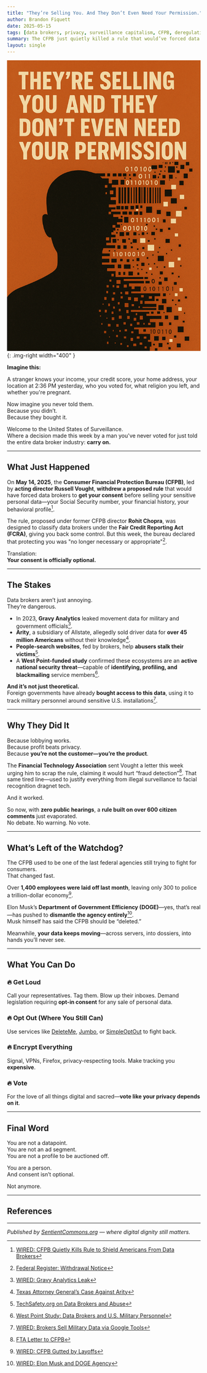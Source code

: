 ```yaml
---
title: "They’re Selling You. And They Don’t Even Need Your Permission."
author: Brandon Fiquett
date: 2025-05-15
tags: [data brokers, privacy, surveillance capitalism, CFPB, deregulation, digital rights]
summary: The CFPB just quietly killed a rule that would’ve forced data brokers to get your consent before selling your most sensitive information. Here’s who did it, why it’s dangerous, and what you can do.
layout: single
---
```


![They Are Selling Your Data](/assets/images/they_are_selling_your_data.png){: .img-right width="400" }

**Imagine this:**

A stranger knows your income, your credit score, your home address, your location at 2:36 PM yesterday, who you voted for, what religion you left, and whether you're pregnant.

Now imagine you never told them.  
Because you didn’t.  
Because they bought it.

Welcome to the United States of Surveillance.  
Where a decision made this week by a man you've never voted for just told the entire data broker industry: **carry on.**

---

## What Just Happened

On **May 14, 2025**, the **Consumer Financial Protection Bureau (CFPB)**, led by **acting director Russell Vought**, **withdrew a proposed rule** that would have forced data brokers to **get your consent** before selling your sensitive personal data—your Social Security number, your financial history, your behavioral profile[^1].

The rule, proposed under former CFPB director **Rohit Chopra**, was designed to classify data brokers under the **Fair Credit Reporting Act (FCRA)**, giving you back some control. But this week, the bureau declared that protecting you was "no longer necessary or appropriate"[^2].

Translation:  
**Your consent is officially optional.**

---

## The Stakes

Data brokers aren’t just annoying.  
They’re dangerous.

- In 2023, **Gravy Analytics** leaked movement data for military and government officials[^3].  
- **Arity**, a subsidiary of Allstate, allegedly sold driver data for **over 45 million Americans** without their knowledge[^4].  
- **People-search websites**, fed by brokers, help **abusers stalk their victims**[^5].  
- A **West Point-funded study** confirmed these ecosystems are an **active national security threat**—capable of **identifying, profiling, and blackmailing** service members[^6].

**And it’s not just theoretical.**  
Foreign governments have already **bought access to this data**, using it to track military personnel around sensitive U.S. installations[^7].

---

## Why They Did It

Because lobbying works.  
Because profit beats privacy.  
Because **you’re not the customer—you’re the product**.

The **Financial Technology Association** sent Vought a letter this week urging him to scrap the rule, claiming it would hurt “fraud detection”[^8]. That same tired line—used to justify everything from illegal surveillance to facial recognition dragnet tech.

And it worked.

So now, with **zero public hearings**, a **rule built on over 600 citizen comments** just evaporated.  
No debate. No warning. No vote.

---

## What’s Left of the Watchdog?

The CFPB used to be one of the last federal agencies still trying to fight for consumers.  
That changed fast.

Over **1,400 employees were laid off last month**, leaving only 300 to police a trillion-dollar economy[^9].

Elon Musk’s **Department of Government Efficiency (DOGE)**—yes, that’s real—has pushed to **dismantle the agency entirely**[^10].  
Musk himself has said the CFPB should be “deleted.”

Meanwhile, **your data keeps moving**—across servers, into dossiers, into hands you’ll never see.

---

## What You Can Do

### 🔥 Get Loud  
Call your representatives. Tag them. Blow up their inboxes. Demand legislation requiring **opt-in consent** for any sale of personal data.

### 🔥 Opt Out (Where You Still Can)  
Use services like [DeleteMe](https://joindeleteme.com), [Jumbo](https://www.jumboprivacy.com), or [SimpleOptOut](https://simpleoptout.com) to fight back.

### 🔥 Encrypt Everything  
Signal, VPNs, Firefox, privacy-respecting tools. Make tracking you **expensive**.

### 🔥 Vote  
For the love of all things digital and sacred—**vote like your privacy depends on it**.

---

## Final Word

You are not a datapoint.  
You are not an ad segment.  
You are not a profile to be auctioned off.

You are a person.  
And consent isn’t optional.

Not anymore.

---

## References

[^1]: [WIRED: CFPB Quietly Kills Rule to Shield Americans From Data Brokers](https://www.wired.com/story/cfpb-quietly-kills-rule-to-shield-americans-from-data-brokers/)  
[^2]: [Federal Register: Withdrawal Notice](https://www.federalregister.gov/public-inspection/2025-08644)  
[^3]: [WIRED: Gravy Analytics Leak](https://www.wired.com/story/gravy-location-data-app-leak-rtb/)  
[^4]: [Texas Attorney General’s Case Against Arity](https://www.texasattorneygeneral.gov/sites/default/files/images/press/Allstate%20and%20Arity%20Petition%20Filed.pdf)  
[^5]: [TechSafety.org on Data Brokers and Abuse](https://www.techsafety.org/data-brokers)  
[^6]: [West Point Study: Data Brokers and U.S. Military Personnel](https://techpolicy.sanford.duke.edu/wp-content/uploads/sites/4/2023/11/Sherman-et-al-2023-Data-Brokers-and-the-Sale-of-Data-on-US-Military-Personnel.pdf)  
[^7]: [WIRED: Brokers Sell Military Data via Google Tools](https://www.wired.com/story/google-dv360-banned-audience-segments-national-security/)  
[^8]: [FTA Letter to CFPB](https://www.ftassociation.org/wp-content/uploads/2025/05/FTA-Letter-on-OMB-Deregulation-RFI.pdf)  
[^9]: [WIRED: CFPB Gutted by Layoffs](https://www.wired.com/story/cfpb-has-been-gutted/)  
[^10]: [WIRED: Elon Musk and DOGE Agency](https://www.wired.com/story/elon-musk-digital-coup-doge-data-ai/)

---

*Published by [SentientCommons.org](https://sentientcommons.org) — where digital dignity still matters.*
